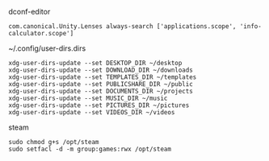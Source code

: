 dconf-editor

    com.canonical.Unity.Lenses always-search ['applications.scope', 'info-calculator.scope']

~/.config/user-dirs.dirs

    xdg-user-dirs-update --set DESKTOP_DIR ~/desktop
    xdg-user-dirs-update --set DOWNLOAD_DIR ~/downloads
    xdg-user-dirs-update --set TEMPLATES_DIR ~/templates
    xdg-user-dirs-update --set PUBLICSHARE_DIR ~/public
    xdg-user-dirs-update --set DOCUMENTS_DIR ~/projects
    xdg-user-dirs-update --set MUSIC_DIR ~/music
    xdg-user-dirs-update --set PICTURES_DIR ~/pictures
    xdg-user-dirs-update --set VIDEOS_DIR ~/videos

steam

    sudo chmod g+s /opt/steam
    sudo setfacl -d -m group:games:rwx /opt/steam

